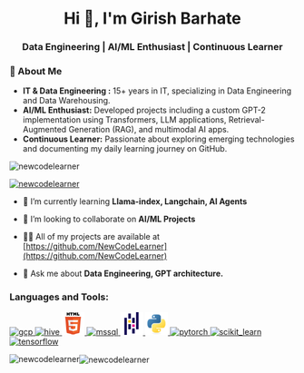 <h1 align="center">Hi 👋, I'm Girish Barhate</h1>
<h3 align="center">Data Engineering | AI/ML Enthusiast | Continuous Learner</h3>

<p>
<h3>🚀 About Me</h3> 

- **IT & Data Engineering :** 15+ years in IT, specializing in Data Engineering and Data Warehousing.
- **AI/ML Enthusiast:** Developed projects including a custom GPT-2 implementation using Transformers, LLM applications, Retrieval-Augmented Generation (RAG), and multimodal AI apps.
- **Continuous Learner:** Passionate about exploring emerging technologies and documenting my daily learning journey on GitHub.

</p>

<p align="left"> <img src="https://komarev.com/ghpvc/?username=newcodelearner&label=Profile%20views&color=0e75b6&style=flat" alt="newcodelearner" /> </p>

<p align="left"> <a href="https://github.com/ryo-ma/github-profile-trophy"><img src="https://github-profile-trophy.vercel.app/?username=newcodelearner" alt="newcodelearner" /></a> </p>

- 🌱 I’m currently learning **Llama-index, Langchain, AI Agents**

- 👯 I’m looking to collaborate on **AI/ML Projects**

- 👨‍💻 All of my projects are available at [https://github.com/NewCodeLearner](https://github.com/NewCodeLearner)

- 💬 Ask me about **Data Engineering, GPT architecture.**

  
<h3 align="left">Languages and Tools:</h3>
<p align="left"> <a href="https://cloud.google.com" target="_blank" rel="noreferrer"> <img src="https://www.vectorlogo.zone/logos/google_cloud/google_cloud-icon.svg" alt="gcp" width="40" height="40"/> </a> <a href="https://hive.apache.org/" target="_blank" rel="noreferrer"> <img src="https://www.vectorlogo.zone/logos/apache_hive/apache_hive-icon.svg" alt="hive" width="40" height="40"/> </a> <a href="https://www.w3.org/html/" target="_blank" rel="noreferrer"> <img src="https://raw.githubusercontent.com/devicons/devicon/master/icons/html5/html5-original-wordmark.svg" alt="html5" width="40" height="40"/> </a> <a href="https://www.microsoft.com/en-us/sql-server" target="_blank" rel="noreferrer"> <img src="https://www.svgrepo.com/show/303229/microsoft-sql-server-logo.svg" alt="mssql" width="40" height="40"/> </a> <a href="https://pandas.pydata.org/" target="_blank" rel="noreferrer"> <img src="https://raw.githubusercontent.com/devicons/devicon/2ae2a900d2f041da66e950e4d48052658d850630/icons/pandas/pandas-original.svg" alt="pandas" width="40" height="40"/> </a> <a href="https://www.python.org" target="_blank" rel="noreferrer"> <img src="https://raw.githubusercontent.com/devicons/devicon/master/icons/python/python-original.svg" alt="python" width="40" height="40"/> </a> <a href="https://pytorch.org/" target="_blank" rel="noreferrer"> <img src="https://www.vectorlogo.zone/logos/pytorch/pytorch-icon.svg" alt="pytorch" width="40" height="40"/> </a> <a href="https://scikit-learn.org/" target="_blank" rel="noreferrer"> <img src="https://upload.wikimedia.org/wikipedia/commons/0/05/Scikit_learn_logo_small.svg" alt="scikit_learn" width="40" height="40"/> </a> <a href="https://www.tensorflow.org" target="_blank" rel="noreferrer"> <img src="https://www.vectorlogo.zone/logos/tensorflow/tensorflow-icon.svg" alt="tensorflow" width="40" height="40"/> </a> </p>


<p><img align="left" src="https://github-readme-stats.vercel.app/api/top-langs?username=newcodelearner&show_icons=true&locale=en&layout=compact" alt="newcodelearner" /></p>

<p><img align="center" src="https://github-readme-streak-stats.herokuapp.com/?user=newcodelearner&" alt="newcodelearner" /></p>
